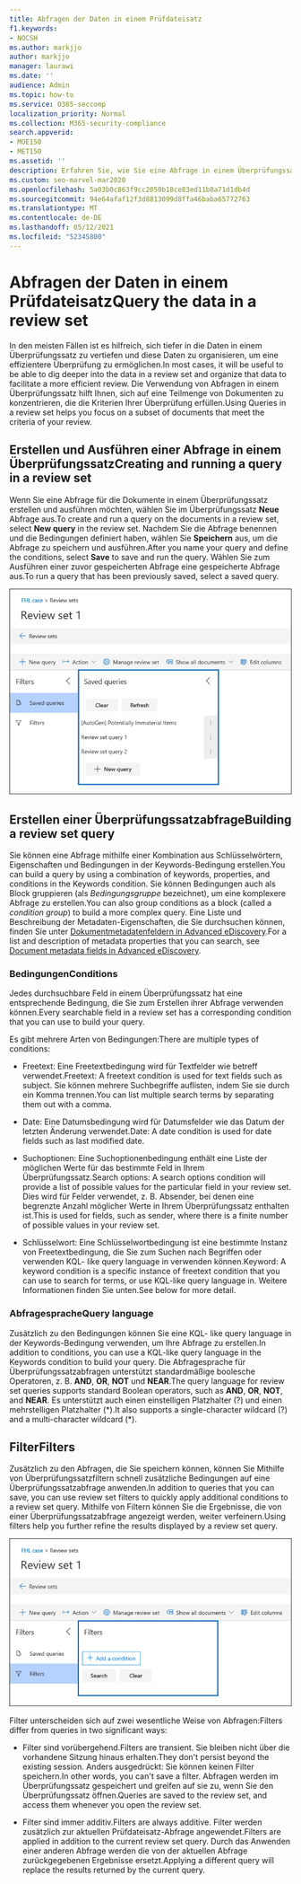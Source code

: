 ```yaml
---
title: Abfragen der Daten in einem Prüfdateisatz
f1.keywords:
- NOCSH
ms.author: markjjo
author: markjjo
manager: laurawi
ms.date: ''
audience: Admin
ms.topic: how-to
ms.service: O365-seccomp
localization_priority: Normal
ms.collection: M365-security-compliance
search.appverid:
- MOE150
- MET150
ms.assetid: ''
description: Erfahren Sie, wie Sie eine Abfrage in einem Überprüfungssatz erstellen und ausführen, um Daten für eine effizientere Überprüfung in einem Advanced eDiscovery organisieren.
ms.custom: seo-marvel-mar2020
ms.openlocfilehash: 5a03b0c863f9cc2050b18ce83ed11b8a71d1db4d
ms.sourcegitcommit: 94e64afaf12f3d8813099d8ffa46baba65772763
ms.translationtype: MT
ms.contentlocale: de-DE
ms.lasthandoff: 05/12/2021
ms.locfileid: "52345800"
---
```

# <a name="query-the-data-in-a-review-set"></a><span data-ttu-id="56328-103">Abfragen der Daten in einem Prüfdateisatz</span><span class="sxs-lookup"><span data-stu-id="56328-103">Query the data in a review set</span></span>

<span data-ttu-id="56328-104">In den meisten Fällen ist es hilfreich, sich tiefer in die Daten in einem Überprüfungssatz zu vertiefen und diese Daten zu organisieren, um eine effizientere Überprüfung zu ermöglichen.</span><span class="sxs-lookup"><span data-stu-id="56328-104">In most cases, it will be useful to be able to dig deeper into the data in a review set and organize that data to facilitate a more efficient review.</span></span> <span data-ttu-id="56328-105">Die Verwendung von Abfragen in einem Überprüfungssatz hilft Ihnen, sich auf eine Teilmenge von Dokumenten zu konzentrieren, die die Kriterien Ihrer Überprüfung erfüllen.</span><span class="sxs-lookup"><span data-stu-id="56328-105">Using Queries in a review set helps you focus on a subset of documents that meet the criteria of your review.</span></span>

## <a name="creating-and-running-a-query-in-a-review-set"></a><span data-ttu-id="56328-106">Erstellen und Ausführen einer Abfrage in einem Überprüfungssatz</span><span class="sxs-lookup"><span data-stu-id="56328-106">Creating and running a query in a review set</span></span>

<span data-ttu-id="56328-107">Wenn Sie eine Abfrage für die Dokumente in einem Überprüfungssatz erstellen und ausführen möchten, wählen Sie im Überprüfungssatz **Neue** Abfrage aus.</span><span class="sxs-lookup"><span data-stu-id="56328-107">To create and run a query on the documents in a review set, select **New query** in the review set.</span></span> <span data-ttu-id="56328-108">Nachdem Sie die Abfrage benennen und die Bedingungen definiert haben, wählen Sie **Speichern** aus, um die Abfrage zu speichern und ausführen.</span><span class="sxs-lookup"><span data-stu-id="56328-108">After you name your query and define the conditions, select **Save** to save and run the query.</span></span> <span data-ttu-id="56328-109">Wählen Sie zum Ausführen einer zuvor gespeicherten Abfrage eine gespeicherte Abfrage aus.</span><span class="sxs-lookup"><span data-stu-id="56328-109">To run a query that has been previously saved, select a saved query.</span></span>

![Überprüfen von Satzabfragen](../media/AeDReviewSetQueries.png)

## <a name="building-a-review-set-query"></a><span data-ttu-id="56328-111">Erstellen einer Überprüfungssatzabfrage</span><span class="sxs-lookup"><span data-stu-id="56328-111">Building a review set query</span></span>

<span data-ttu-id="56328-112">Sie können eine Abfrage mithilfe einer Kombination aus Schlüsselwörtern, Eigenschaften und Bedingungen in der Keywords-Bedingung erstellen.</span><span class="sxs-lookup"><span data-stu-id="56328-112">You can build a query by using a combination of keywords, properties, and conditions in the Keywords condition.</span></span> <span data-ttu-id="56328-113">Sie können Bedingungen auch als Block gruppieren (als *Bedingungsgruppe* bezeichnet), um eine komplexere Abfrage zu erstellen.</span><span class="sxs-lookup"><span data-stu-id="56328-113">You can also group conditions as a block (called a *condition group*) to build a more complex query.</span></span> <span data-ttu-id="56328-114">Eine Liste und Beschreibung der Metadaten-Eigenschaften, die Sie durchsuchen können, finden Sie unter [Dokumentmetadatenfeldern in Advanced eDiscovery](document-metadata-fields-in-Advanced-eDiscovery.md).</span><span class="sxs-lookup"><span data-stu-id="56328-114">For a list and description of metadata properties that you can search, see [Document metadata fields in Advanced eDiscovery](document-metadata-fields-in-Advanced-eDiscovery.md).</span></span>

### <a name="conditions"></a><span data-ttu-id="56328-115">Bedingungen</span><span class="sxs-lookup"><span data-stu-id="56328-115">Conditions</span></span>

<span data-ttu-id="56328-116">Jedes durchsuchbare Feld in einem Überprüfungssatz hat eine entsprechende Bedingung, die Sie zum Erstellen ihrer Abfrage verwenden können.</span><span class="sxs-lookup"><span data-stu-id="56328-116">Every searchable field in a review set has a corresponding condition that you can use to build your query.</span></span>

<span data-ttu-id="56328-117">Es gibt mehrere Arten von Bedingungen:</span><span class="sxs-lookup"><span data-stu-id="56328-117">There are multiple types of conditions:</span></span>

- <span data-ttu-id="56328-118">Freetext: Eine Freetextbedingung wird für Textfelder wie betreff verwendet.</span><span class="sxs-lookup"><span data-stu-id="56328-118">Freetext: A freetext condition is used for text fields such as subject.</span></span> <span data-ttu-id="56328-119">Sie können mehrere Suchbegriffe auflisten, indem Sie sie durch ein Komma trennen.</span><span class="sxs-lookup"><span data-stu-id="56328-119">You can list multiple search terms by separating them out with a comma.</span></span>

- <span data-ttu-id="56328-120">Date: Eine Datumsbedingung wird für Datumsfelder wie das Datum der letzten Änderung verwendet.</span><span class="sxs-lookup"><span data-stu-id="56328-120">Date: A date condition is used for date fields such as last modified date.</span></span>

- <span data-ttu-id="56328-121">Suchoptionen: Eine Suchoptionenbedingung enthält eine Liste der möglichen Werte für das bestimmte Feld in Ihrem Überprüfungssatz.</span><span class="sxs-lookup"><span data-stu-id="56328-121">Search options: A search options condition will provide a list of possible values for the particular field in your review set.</span></span> <span data-ttu-id="56328-122">Dies wird für Felder verwendet, z. B. Absender, bei denen eine begrenzte Anzahl möglicher Werte in Ihrem Überprüfungssatz enthalten ist.</span><span class="sxs-lookup"><span data-stu-id="56328-122">This is used for fields, such as sender, where there is a finite number of possible values in your review set.</span></span>

- <span data-ttu-id="56328-123">Schlüsselwort: Eine Schlüsselwortbedingung ist eine bestimmte Instanz von Freetextbedingung, die Sie zum Suchen nach Begriffen oder verwenden KQL- like query language in verwenden können.</span><span class="sxs-lookup"><span data-stu-id="56328-123">Keyword: A keyword condition is a specific instance of freetext condition that you can use to search for terms, or use KQL-like query language in.</span></span> <span data-ttu-id="56328-124">Weitere Informationen finden Sie unten.</span><span class="sxs-lookup"><span data-stu-id="56328-124">See below for more detail.</span></span>

### <a name="query-language"></a><span data-ttu-id="56328-125">Abfragesprache</span><span class="sxs-lookup"><span data-stu-id="56328-125">Query language</span></span>

<span data-ttu-id="56328-126">Zusätzlich zu den Bedingungen können Sie eine KQL- like query language in der Keywords-Bedingung verwenden, um Ihre Abfrage zu erstellen.</span><span class="sxs-lookup"><span data-stu-id="56328-126">In addition to conditions, you can use a KQL-like query language in the Keywords condition to build your query.</span></span> <span data-ttu-id="56328-127">Die Abfragesprache für Überprüfungssatzabfragen unterstützt standardmäßige boolesche Operatoren, z. B. **AND**, **OR**, **NOT** und **NEAR**.</span><span class="sxs-lookup"><span data-stu-id="56328-127">The query language for review set queries supports standard Boolean operators, such as **AND**, **OR**, **NOT**, and **NEAR**.</span></span> <span data-ttu-id="56328-128">Es unterstützt auch einen einstelligen Platzhalter (?) und einen mehrstelligen Platzhalter (\*).</span><span class="sxs-lookup"><span data-stu-id="56328-128">It also supports a single-character wildcard (?) and a multi-character wildcard (\*).</span></span>

## <a name="filters"></a><span data-ttu-id="56328-129">Filter</span><span class="sxs-lookup"><span data-stu-id="56328-129">Filters</span></span>

<span data-ttu-id="56328-130">Zusätzlich zu den Abfragen, die Sie speichern können, können Sie Mithilfe von Überprüfungssatzfiltern schnell zusätzliche Bedingungen auf eine Überprüfungssatzabfrage anwenden.</span><span class="sxs-lookup"><span data-stu-id="56328-130">In addition to queries that you can save, you can use review set filters to quickly apply additional conditions to a review set query.</span></span> <span data-ttu-id="56328-131">Mithilfe von Filtern können Sie die Ergebnisse, die von einer Überprüfungssatzabfrage angezeigt werden, weiter verfeinern.</span><span class="sxs-lookup"><span data-stu-id="56328-131">Using filters help you further refine the results displayed by a review set query.</span></span>

![Überprüfen von Satzfiltern](../media/AeDReviewSetFilters.png)

<span data-ttu-id="56328-133">Filter unterscheiden sich auf zwei wesentliche Weise von Abfragen:</span><span class="sxs-lookup"><span data-stu-id="56328-133">Filters differ from queries in two significant ways:</span></span>

- <span data-ttu-id="56328-134">Filter sind vorübergehend.</span><span class="sxs-lookup"><span data-stu-id="56328-134">Filters are transient.</span></span> <span data-ttu-id="56328-135">Sie bleiben nicht über die vorhandene Sitzung hinaus erhalten.</span><span class="sxs-lookup"><span data-stu-id="56328-135">They don't persist beyond the existing session.</span></span> <span data-ttu-id="56328-136">Anders ausgedrückt: Sie können keinen Filter speichern.</span><span class="sxs-lookup"><span data-stu-id="56328-136">In other words, you can't save a filter.</span></span> <span data-ttu-id="56328-137">Abfragen werden im Überprüfungssatz gespeichert und greifen auf sie zu, wenn Sie den Überprüfungssatz öffnen.</span><span class="sxs-lookup"><span data-stu-id="56328-137">Queries are saved to the review set, and access them whenever you open the review set.</span></span>

- <span data-ttu-id="56328-138">Filter sind immer additiv.</span><span class="sxs-lookup"><span data-stu-id="56328-138">Filters are always additive.</span></span> <span data-ttu-id="56328-139">Filter werden zusätzlich zur aktuellen Prüfdateisatz-Abfrage angewendet.</span><span class="sxs-lookup"><span data-stu-id="56328-139">Filters are applied in addition to the current review set query.</span></span> <span data-ttu-id="56328-140">Durch das Anwenden einer anderen Abfrage werden die von der aktuellen Abfrage zurückgegebenen Ergebnisse ersetzt.</span><span class="sxs-lookup"><span data-stu-id="56328-140">Applying a different query will replace the results returned by the current query.</span></span>
